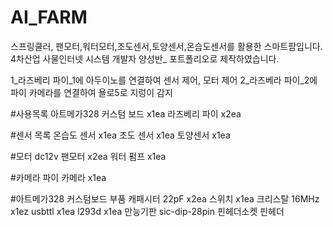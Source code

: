 # AI_FARM
스프링쿨러, 팬모터,워터모터,조도센서,토양센서,온습도센서를 활용한 스마트팜입니다. 4차산업 사물인터넷 시스템 개발자 양성반_ 포트폴리오로 제작하였습니다. 

1_라즈베리 파이_1에 아두이노를 연결하여  센서 제어, 모터 제어
2_라즈베라 파이_2에 파이 카메라를 연결하여 욜로5로 지렁이 감지

#사용목록
아트메가328 커스텀 보드 x1ea
라즈베리 파이 x2ea

#센서 목록 
온습도 센서 x1ea 
조도 센서 x1ea 
토양센서 x1ea 

#모터
dc12v 팬모터 x2ea
워터 펌프 x1ea

#카메라
파이 카메라 x1ea

#아트메가328 커스텀보드 부품
캐패시터 22pF x2ea
스위치 x1ea
크리스탈 16MHz x1ez
usbttl x1ea
l293d x1ea
만능기판
sic-dip-28pin
핀헤더소켓
핀헤더
